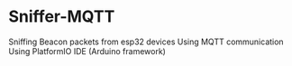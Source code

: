 # Sniffer-MQTT
Sniffing Beacon packets from esp32 devices
Using MQTT communication
Using PlatformIO IDE (Arduino framework)
